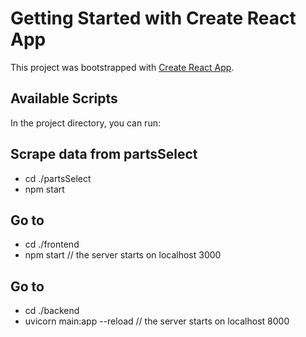 # Getting Started with Create React App

This project was bootstrapped with [Create React App](https://github.com/facebook/create-react-app).

## Available Scripts

In the project directory, you can run:

## Scrape data from partsSelect
- cd ./partsSelect
- npm start

## Go to 
- cd ./frontend
- npm start 
// the server starts on localhost 3000

## Go to 
- cd ./backend
- uvicorn main:app --reload
// the server starts on localhost 8000



